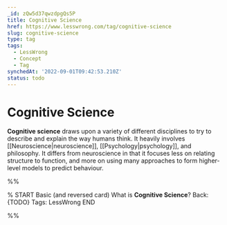 ```yaml
---
_id: zQw5d37qwzdpgQs5P
title: Cognitive Science
href: https://www.lesswrong.com/tag/cognitive-science
slug: cognitive-science
type: tag
tags:
  - LessWrong
  - Concept
  - Tag
synchedAt: '2022-09-01T09:42:53.210Z'
status: todo
---
```


# Cognitive Science

**Cognitive science** draws upon a variety of different disciplines to try to describe and explain the way humans think. It heavily involves [[Neuroscience|neuroscience]], [[Psychology|psychology]], and philosophy. It differs from neuroscience in that it focuses less on relating structure to function, and more on using many approaches to form higher-level models to predict behaviour.


%%

% START
Basic (and reversed card)
What is **Cognitive Science**?
Back: {TODO}
Tags: LessWrong
END
<!--ID: 1663157015055-->


%%
	
